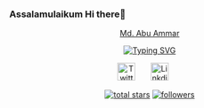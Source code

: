 ### Assalamulaikum Hi there👋

<!--
**abuammarsami/abuammarsami** is a ✨ _special_ ✨ repository because its `README.md` (this file) appears on your GitHub profile.

Here are some ideas to get you started:

- 🔭 I’m currently working on ...
- 🌱 I’m currently learning ...
- 👯 I’m looking to collaborate on ...
- 🤔 I’m looking for help with ...
- 💬 Ask me about ...
- 📫 How to reach me: ...
- 😄 Pronouns: ...
- ⚡ Fun fact: ...
-->

<p align="center">
  <a href="https://github.com/abuammarsami">
    Md. Abu Ammar
</p>

<p align="center"> 
<a href="https://git.io/typing-svg"><img src="https://readme-typing-svg.demolab.com?font=Fira+Code&pause=1000&color=F70799&width=435&lines=QA+Automation+Engineer;Quantum+Computing++Enthusiast;Quantum+Machine+Learning+Enthusiast" alt="Typing SVG" /></a>
</p>

<!-- Social icons section -->
<p align="center">
  <a href="https://twitter.com/AbuAmmarSalman"><img width="32px" alt="Twitter" title="Twitter" src="https://i.imgur.com/OXZM1L6.png"/></a>
  &#8287;&#8287;&#8287;&#8287;&#8287;
  <a href="https://www.linkedin.com/in/abu-ammar/"><img width="32px" alt="Linkdin" title="Linkdin" src="https://raw.githubusercontent.com/rahuldkjain/github-profile-readme-generator/master/src/images/icons/Social/linked-in-alt.svg"/></a>
  &#8287;&#8287;&#8287;&#8287;&#8287;
</p>


<!-- Social badges section -->
<!-- Badges with custom icons - https://github.com/DenverCoder1/custom-icon-badges -->
<!-- View counter - https://github.com/DenverCoder1/Simple-View-Counter -->
<p align="center">
  
  <a href="https://github.com/abuammarsami?tab=repositories&sort=stargazers">
    <img alt="total stars" title="Total stars on GitHub" src="https://custom-icon-badges.demolab.com/github/stars/abuammarsami?color=55960c&style=for-the-badge&labelColor=488207&logo=star"/></a>
  <a href="https://github.com/abuammarsami?tab=followers">
    <img alt="followers" title="Follow me on Github" src="https://custom-icon-badges.demolab.com/github/followers/abuammarsami?color=236ad3&labelColor=1155ba&style=for-the-badge&logo=person-add&label=Follow&logoColor=white"/></a>
  
  
</p>
